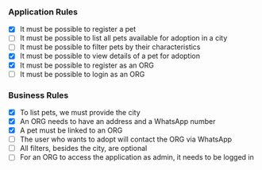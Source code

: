 ### Application Rules

- [x] It must be possible to register a pet
- [ ] It must be possible to list all pets available for adoption in a city
- [ ] It must be possible to filter pets by their characteristics
- [x] It must be possible to view details of a pet for adoption
- [x] It must be possible to register as an ORG
- [ ] It must be possible to login as an ORG

### Business Rules

- [x] To list pets, we must provide the city
- [x] An ORG needs to have an address and a WhatsApp number
- [x] A pet must be linked to an ORG
- [ ] The user who wants to adopt will contact the ORG via WhatsApp
- [ ] All filters, besides the city, are optional
- [ ] For an ORG to access the application as admin, it needs to be logged in